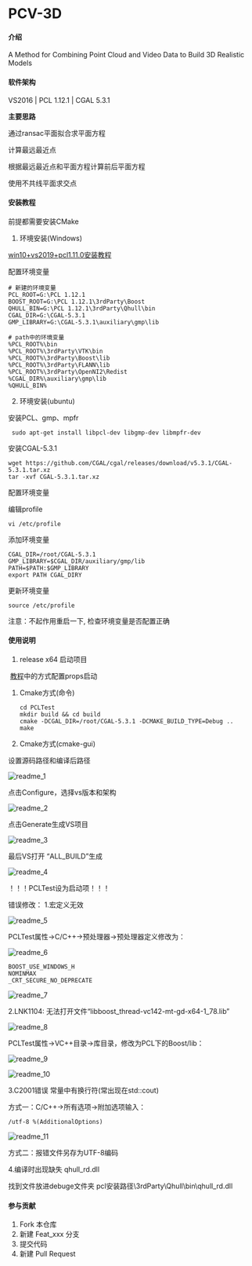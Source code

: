 # PCV-3D

#### 介绍
A Method for Combining Point Cloud and Video Data to Build 3D Realistic Models

#### 软件架构
VS2016 | PCL 1.12.1 | CGAL 5.3.1

**主要思路**

通过ransac平面拟合求平面方程

计算最远最近点

根据最远最近点和平面方程计算前后平面方程

使用不共线平面求交点

#### 安装教程

前提都需要安装CMake

1.  环境安装(Windows)

[win10+vs2019+pcl1.11.0安装教程](./doc/win10+vs2019+pcl1.11.0.md)

配置环境变量

```
# 新建的环境变量
PCL_ROOT=G:\PCL 1.12.1
BOOST_ROOT=G:\PCL 1.12.1\3rdParty\Boost
QHULL_BIN=G:\PCL 1.12.1\3rdParty\Qhull\bin
CGAL_DIR=G:\CGAL-5.3.1
GMP_LIBRARY=G:\CGAL-5.3.1\auxiliary\gmp\lib

# path中的环境变量
%PCL_ROOT%\bin
%PCL_ROOT%\3rdParty\VTK\bin
%PCL_ROOT%\3rdParty\Boost\lib
%PCL_ROOT%\3rdParty\FLANN\lib
%PCL_ROOT%\3rdParty\OpenNI2\Redist
%CGAL_DIR%\auxiliary\gmp\lib
%QHULL_BIN%
```

2.  环境安装(ubuntu)

   安装PCL、gmp、mpfr
```
 sudo apt-get install libpcl-dev libgmp-dev libmpfr-dev
```

  安装CGAL-5.3.1
```
wget https://github.com/CGAL/cgal/releases/download/v5.3.1/CGAL-5.3.1.tar.xz
tar -xvf CGAL-5.3.1.tar.xz
```

配置环境变量

编辑profile
```
vi /etc/profile
```

添加环境变量
```
CGAL_DIR=/root/CGAL-5.3.1
GMP_LIBRARY=$CGAL_DIR/auxiliary/gmp/lib
PATH=$PATH:$GMP_LIBRARY
export PATH CGAL_DIRY
```

更新环境变量
```
source /etc/profile
```
注意：不起作用重启一下, 检查环境变量是否配置正确

#### 使用说明

1. release x64 启动项目

​       [教程](./doc/win10+vs2019+pcl1.11.0.md)中的方式配置props启动

1. Cmake方式(命令)

   ```
   cd PCLTest
   mkdir build && cd build
   cmake -DCGAL_DIR=/root/CGAL-5.3.1 -DCMAKE_BUILD_TYPE=Debug ..
   make
   ```
   
2. Cmake方式(cmake-gui)

设置源码路径和编译后路径

![readme_1](doc/readme_1.png)

点击Configure，选择vs版本和架构

![readme_2](doc/readme_2.png)

点击Generate生成VS项目

![readme_3](doc/readme_3.png)

最后VS打开 “ALL_BUILD”生成

![readme_4](doc/readme_4.png)

！！！PCLTest设为启动项！！！

错误修改：
1.宏定义无效

![readme_5](doc/readme_5.png)

PCLTest属性->C/C++->预处理器->预处理器定义修改为：

![readme_6](doc/readme_6.png)

```
BOOST_USE_WINDOWS_H
NOMINMAX
_CRT_SECURE_NO_DEPRECATE
```
![readme_7](doc/readme_7.png)

2.LNK1104: 无法打开文件“libboost_thread-vc142-mt-gd-x64-1_78.lib”

![readme_8](doc/readme_8.png)

PCLTest属性->VC++目录->库目录，修改为PCL下的Boost/lib：

![readme_9](doc/readme_9.png)

![readme_10](doc/readme_10.png)

3.C2001错误 常量中有换行符(常出现在std::cout)

方式一：C/C++->所有选项->附加选项输入：
```
/utf-8 %(AdditionalOptions)
```
![readme_11](doc/readme_11.png)

方式二：报错文件另存为UTF-8编码

4.编译时出现缺失 qhull_rd.dll

找到文件放进debuge文件夹
pcl安装路径\3rdParty\Qhull\bin\qhull_rd.dll

#### 参与贡献

1.  Fork 本仓库
2.  新建 Feat_xxx 分支
3.  提交代码
4.  新建 Pull Request